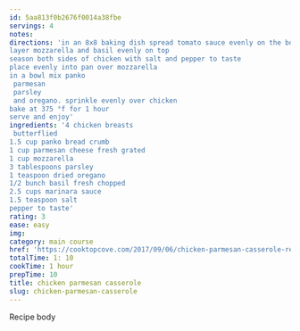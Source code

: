 ```yaml
---
id: 5aa813f0b2676f0014a38fbe
servings: 4
notes:
directions: 'in an 8x8 baking dish spread tomato sauce evenly on the bottom
layer mozzarella and basil evenly on top
season both sides of chicken with salt and pepper to taste
place evenly into pan over mozzarella
in a bowl mix panko
 parmesan
 parsley
 and oregano. sprinkle evenly over chicken
bake at 375 °f for 1 hour
serve and enjoy'
ingredients: '4 chicken breasts
 butterflied
1.5 cup panko bread crumb
1 cup parmesan cheese fresh grated
1 cup mozzarella
3 tablespoons parsley
1 teaspoon dried oregano
1/2 bunch basil fresh chopped
2.5 cups marinara sauce
1.5 teaspoon salt
pepper to taste'
rating: 3
ease: easy
img:
category: main course
href: 'https://cooktopcove.com/2017/09/06/chicken-parmesan-casserole-recipe/?src=article_link&eid=51119&pid=51119'
totalTime: 1: 10
cookTime: 1 hour
prepTime: 10
title: chicken parmesan casserole
slug: chicken-parmesan-casserole
---
```

Recipe body